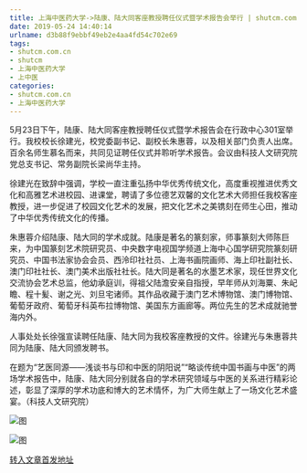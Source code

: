 ```yaml
---
title: 上海中医药大学->陆康、陆大同客座教授聘任仪式暨学术报告会举行 | shutcm.com.cn
date: 2019-05-24 14:40:14
urlname: d3b88f9ebbf49eb2e4aa4fd54c702e69
tags: 
- shutcm.com.cn
- shutcm
- 上海中医药大学
- 上中医
categories:
- shutcm.com.cn
- 上海中医药大学
---
```



5月23日下午，陆康、陆大同客座教授聘任仪式暨学术报告会在行政中心301室举行。我校校长徐建光，校党委副书记、副校长朱惠蓉，以及相关部门负责人出席。百余名师生慕名而来，共同见证聘任仪式并聆听学术报告。会议由科技人文研究院党总支书记、常务副院长梁尚华主持。

徐建光在致辞中强调，学校一直注重弘扬中华优秀传统文化，高度重视推进优秀文化和高雅艺术进校园、进课堂，聘请了多位德艺双馨的文化艺术大师担任我校客座教授，进一步促进了校园文化艺术的发展，把文化艺术之美镌刻在师生心田，推动了中华优秀传统文化的传播。

朱惠蓉介绍陆康、陆大同的学术成就。陆康是著名的篆刻家，师事篆刻大师陈巨来，为中国篆刻艺术院研究员、中央数字电视国学频道上海中心国学研究院篆刻研究员、中国书法家协会会员、西泠印社社员、上海书画院画师、海上印社副社长、澳门印社社长、澳门美术出版社社长。陆大同是著名的水墨艺术家，现任世界文化交流协会艺术总监，他幼承庭训，得祖父陆澹安亲自指授，早年师从刘海粟、朱屺瞻、程十髪、谢之光、刘旦宅诸师。其作品收藏于澳门艺术博物馆、澳门博物馆、葡萄牙政府、葡萄牙科英布拉博物馆、美国东方画廊等。两位先生的艺术成就驰誉海内外。

人事处处长徐强宣读聘任陆康、陆大同为我校客座教授的文件。徐建光与朱惠蓉共同为陆康、陆大同颁发聘书。

在题为“艺医同源——浅谈书与印和中医的阴阳说”“略谈传统中国书画与中医”的两场学术报告中，陆康、陆大同分别就各自的学术研究领域与中医的关系进行精彩论述，彰显了深厚的学术功底和博大的艺术情怀，为广大师生献上了一场文化艺术盛宴。（科技人文研究院）



![图](https://www.shutcm.edu.cn/_upload/article/images/1c/f0/c3d9c85f473da1718b4bbe9e9e56/c10c36cd-17f7-4fef-b3e9-6f83adcc66fa.jpg)

![图](https://www.shutcm.edu.cn/_upload/article/images/1c/f0/c3d9c85f473da1718b4bbe9e9e56/332443cf-6d52-4fda-a221-2e8b5acacd17.jpg)

[转入文章首发地址](https://www.shutcm.edu.cn/2019/0524/c221a104611/page.htm)